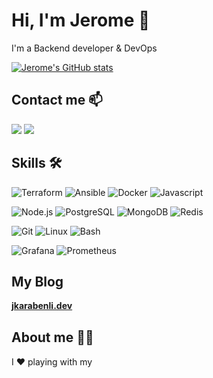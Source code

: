 # Hi, I'm Jerome 👋

I'm a Backend developer & DevOps

[![Jerome's GitHub stats](https://github-readme-stats.vercel.app/api?username=Jerome-Karabenli)](https://github.com/jerome-karabenli)

## Contact me 📫

[<img src="https://img.icons8.com/color/48/000000/linkedin.png"/>](https://www.linkedin.com/in/jerome-karabenli-2b252b68/)
[<img src="https://img.icons8.com/color/48/000000/apple-mail.png"/>](mailto:contact@jerome-karabenli.com)

## Skills 🛠️

![Terraform](https://img.icons8.com/color/48/000000/terraform.png)
![Ansible](https://img.icons8.com/color/48/000000/ansible.png)
![Docker](https://img.icons8.com/fluency/48/000000/docker.png)
![Javascript](https://img.icons8.com/color/48/000000/javascript--v1.png)

![Node.js](https://img.icons8.com/color/48/000000/nodejs.png)
![PostgreSQL](https://img.icons8.com/color/48/000000/postgreesql.png)
![MongoDB](https://img.icons8.com/external-tal-revivo-shadow-tal-revivo/48/000000/external-mongodb-a-cross-platform-document-oriented-database-program-logo-shadow-tal-revivo.png)
![Redis](https://img.icons8.com/color/48/000000/redis.png)

![Git](https://img.icons8.com/color/48/000000/git.png)
![Linux](https://img.icons8.com/color/48/000000/linux--v1.png)
![Bash](https://img.icons8.com/plasticine/48/000000/bash.png)

![Grafana](https://img.icons8.com/fluency/48/000000/grafana.png)
![Prometheus](https://img.icons8.com/color/48/000000/prometheus-app.png)
 
## My Blog
[__jkarabenli.dev__](https://jkarabenli.dev/posts)

## About me 🧔🏻

I ❤️ playing with my <img src="https://upload.wikimedia.org/wikipedia/fr/3/3b/Raspberry_Pi_logo.svg" height="" width="15">



